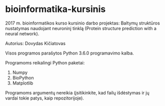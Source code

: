 # bioinformatika-kursinis

2017 m. bioinformatikos kurso kursinio darbo projektas: Baltymų struktūros nustatymas naudojant neuroninį tinklą (Protein structure prediction with a neural network).

Autorius: Dovydas Kičiatovas

Visos programos parašytos Python 3.6.0 programavimo kalba.

Programoms reikalingi Python paketai:
1) Numpy
2) BioPython
3) Matplotlib

Programoms argumentų nereikia (įsitikinkite, kad failų išdėstymas ir jų vardai tokie patys, kaip repozitorijoje).
